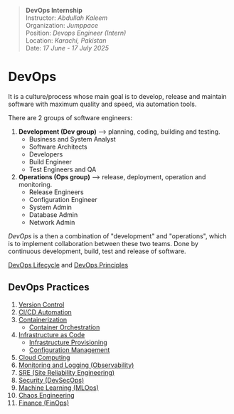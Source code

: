 > **DevOps Internship**  
> Instructor: *Abdullah Kaleem*  
> Organization: *Jumppace*  
> Position: *Devops Engineer (Intern)*  
> Location: *Karachi, Pakistan*  
> Date: *17 June - 17 July 2025*

# DevOps 

It is a culture/process whose main goal is to develop, release and maintain software with maximum quality and speed, via automation tools.

There are 2 groups of software engineers:
1. **Development (Dev group)** --> planning, coding, building and testing.
    - Business and System Analyst
    - Software Architects
    - Developers
    - Build Engineer
    - Test Engineers and QA
2. **Operations (Ops group)** --> release, deployment, operation and monitoring.
    - Release Engineers
    - Configuration Engineer
    - System Admin
    - Database Admin
    - Network Admin

*DevOps* is a then a combination of "development" and "operations", which is to implement collaboration between these two teams. Done by continuous development, build, test and release of software.

[DevOps Lifecycle](devops-lifecycle.md) and [DevOps Principles](devops-principles.md)

## DevOps Practices

1. [Version Control](version-control.md)
2. [CI/CD Automation](ci-cd-automation.md)
3. [Containerization](containerization.md)
    - [Container Orchestration](containerization#container-orchestration.md)
4. [Infrastructure as Code](infrastructure-as-code.md)
    - [Infrastructure Provisioning]()
    - [Configuration Management]()
5. [Cloud Computing](cloud-computing.md)
6. [Monitoring and Logging (Observability)](observability.md)
7. [SRE (Site Reliability Engineering)](site-reliability-engineering.md)
8. [Security (DevSecOps)](devsecops.md)
9. [Machine Learning (MLOps)](mlops.md)
10. [Chaos Engineering](chaos-engineering.md)
11. [Finance (FinOps)](finops.md)